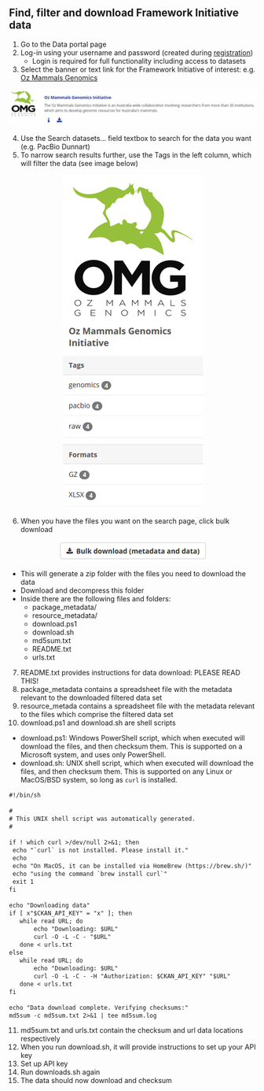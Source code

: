 ## **Find, filter and download Framework Initiative data**

1. Go to the Data portal page
2. Log-in using your username and password (created during [registration](registration_login.md))
     - Login is required for full functionality including access to datasets
3. Select the banner or text link for the Framework Initiative of interest: e.g. [Oz Mammals Genomics](https://ozmammalsgenomics.com/)

![](/omg_banner.png)

4. Use the Search datasets… field  textbox to search for the data you want (e.g. PacBio Dunnart)
5. To narrow search results further, use the Tags in the left column, which will filter the data (see image below)

<p align="center">
<img src="/omg_tags.png">
</p>
     
6. When you have the files you want on the search page, click bulk download

<p align="center">
<img src="/omg_download.png">
</p>
     
   - This will generate a zip folder with the files you need to download the data
   - Download and decompress this folder
   - Inside there are the following files and folders:
       - package_metadata/
       - resource_metadata/
       - download.ps1
       - download.sh
       - md5sum.txt
       - README.txt
       - urls.txt

7. README.txt provides instructions for data download: PLEASE READ THIS!
8. package_metadata contains a spreadsheet file with the metadata relevant to the downloaded filtered data set
9. resource_metada contains a spreadsheet file with the metadata relevant to the files which comprise the filtered data set
10. download.ps1 and download.sh are shell scripts 
   - download.ps1: Windows PowerShell script, which when executed will download the files, and then checksum them. This is supported on a Microsoft system, and uses only PowerShell.
   - download.sh: UNIX shell script, which when executed will download the files, and then checksum them. This is supported on any Linux or MacOS/BSD system, so long as `curl` is installed.
 
 ```
 #!/bin/sh

#
# This UNIX shell script was automatically generated.
#

if ! which curl >/dev/null 2>&1; then
  echo "`curl` is not installed. Please install it."
  echo
  echo "On MacOS, it can be installed via HomeBrew (https://brew.sh/)"
  echo "using the command `brew install curl`"
  exit 1
fi

echo "Downloading data"
if [ x"$CKAN_API_KEY" = "x" ]; then
    while read URL; do
        echo "Downloading: $URL"
        curl -O -L -C - "$URL"
    done < urls.txt
else
    while read URL; do
        echo "Downloading: $URL"
        curl -O -L -C - -H "Authorization: $CKAN_API_KEY" "$URL"
    done < urls.txt
fi

echo "Data download complete. Verifying checksums:"
md5sum -c md5sum.txt 2>&1 | tee md5sum.log
```

11. md5sum.txt and urls.txt contain the checksum and url data locations respectively
12. When you run download.sh, it will provide instructions to set up your API key
13. Set up API key
14. Run downloads.sh again
15. The data should now download and checksum
